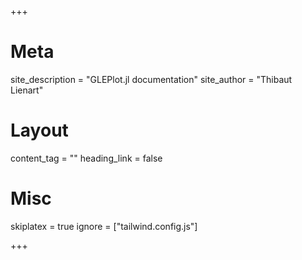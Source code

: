 +++

# Meta
site_description = "GLEPlot.jl documentation"
site_author = "Thibaut Lienart"

# Layout
content_tag = ""
heading_link = false

# Misc
skiplatex = true
ignore = ["tailwind.config.js"]

+++
